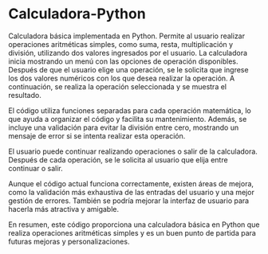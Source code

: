 # Calculadora-Python
Calculadora básica implementada en Python. Permite al usuario realizar operaciones aritméticas simples, como suma, resta, multiplicación y división, utilizando dos valores ingresados por el usuario.
La calculadora inicia mostrando un menú con las opciones de operación disponibles. Después de que el usuario elige una operación, se le solicita que ingrese los dos valores numéricos con los que desea realizar la operación. A continuación, se realiza la operación seleccionada y se muestra el resultado.

El código utiliza funciones separadas para cada operación matemática, lo que ayuda a organizar el código y facilita su mantenimiento. Además, se incluye una validación para evitar la división entre cero, mostrando un mensaje de error si se intenta realizar esta operación.

El usuario puede continuar realizando operaciones o salir de la calculadora. Después de cada operación, se le solicita al usuario que elija entre continuar o salir.

Aunque el código actual funciona correctamente, existen áreas de mejora, como la validación más exhaustiva de las entradas del usuario y una mejor gestión de errores. También se podría mejorar la interfaz de usuario para hacerla más atractiva y amigable.

En resumen, este código proporciona una calculadora básica en Python que realiza operaciones aritméticas simples y es un buen punto de partida para futuras mejoras y personalizaciones.
